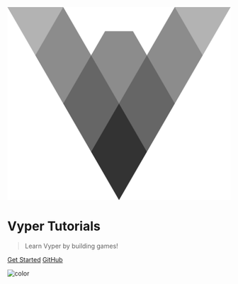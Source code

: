 ![logo](media/vyper-logo-transparent.svg ':size=200')

# Vyper Tutorials

> Learn Vyper by building games!

[Get Started](./README.md)
[GitHub](https://github.com/dappkit/vyper.fun)

<!-- Overwrite Background Image with black -->

![color](#FFFFFF)
